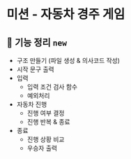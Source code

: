 # 미션 - 자동차 경주 게임

## 👾 기능 정리 `new`
- 구조 만들기 (파일 생성 & 의사코드 작성)
- 시작 문구 출력
- 입력
    - 입력 조건 검사 함수
    - 예외처리
- 자동차 진행
    - 진행 여부 결정
    - 진행 반복 & 종료
- 종료
    - 진행 상황 비교
    - 우승자 출력